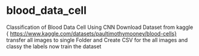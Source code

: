 # blood_data_cell
Classification of Blood Data Cell Using CNN
Download Dataset from kaggle { https://www.kaggle.com/datasets/paultimothymooney/blood-cells}
transfer all images to single Folder and Create CSV for the all images and classy the labels
now train the dataset


